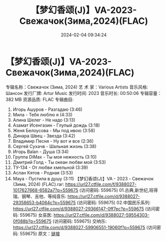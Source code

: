 ﻿---
title: 【梦幻香颂(J)】VA-2023-Свежачок(Зима,2024)(FLAC)
date: 2024-02-04 09:34:24
categories: 外语音乐
tags: 外语音乐
---
# 【梦幻香颂(J)】VA-2023-Свежачок(Зима,2024)(FLAC)

专辑名称：Свежачок (Зима, 2024)
艺 术 家：Various Artists
音乐风格: Шансон
发行厂牌: Artur Music
发行时间: 2023
音乐时长: 00:50:06
专辑容量：382 MB
资源品质: FLAC
专辑曲目:
01. Игорь Ашуров - Разгадаю (3:46)
02. Мила - Тебя люблю я (4:33)
03. Алина Шелег - Не надо (3:13)
04. Азамат Исенгазин - Глупый дождь (3:18)
05. Женя Белоусова - Мы под ивою (3:58)
06. Динара Швец - Звезда (3:42)
07. Владимир Песня - Ну вот и все (2:36)
08. Сергей Сухачв - Шальная жизнь (3:38)
09. Игорь Balan - Душа (3:34)
10. Группа DiMax - Ты моя нежность (3:10)
11. Дмитрий Голд - Ты океан любви мой (3:53)
12. ТУ-134 - От любви хмельной (3:39)
13. Аслан Кятов - Родная (3:53)
14. Maya - Пустила в душу (3:11)
【梦幻香颂(J)】VA - 2023 - Свежачок (Зима, 2024) (FLAC).rar: https://url27.ctfile.com/f/9388027-1017627668-6582a7?p=559675
(访问密码: 559675)
01.古典,新世纪,班得瑞、钢琴、吉他、等纯音乐: https://url27.ctfile.com/d/9388027-29358653-b4064c?p=559675
(访问密码: 559675)
02.中国民乐系列: https://url27.ctfile.com/d/9388027-29366147-0ff7ec?p=559675
(访问密码: 559675)
女巫医: https://url27.ctfile.com/d/9388027-59554303-0f088b?p=559675
(访问密码: 559675)
交响乐: https://url27.ctfile.com/d/9388027-59906551-19060f?p=559675
(访问密码: 559675)
原文：[链接](https://blog.sina.com.cn/s/blog_1647c7e76010314d5.html)